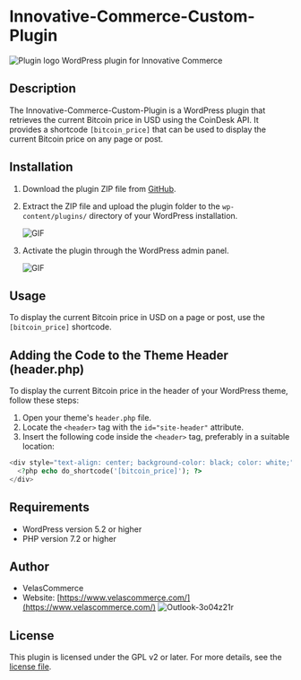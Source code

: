 # Innovative-Commerce-Custom-Plugin
![Plugin logo](https://github.com/LeanneSalva/Innovative-Commerce-Custom-Plugin/assets/123197122/fbfecc1e-cacf-4fb5-b2cf-2650eebec50e)
WordPress plugin for Innovative Commerce

## Description

The Innovative-Commerce-Custom-Plugin is a WordPress plugin that retrieves the current Bitcoin price in USD using the CoinDesk API. It provides a shortcode `[bitcoin_price]` that can be used to display the current Bitcoin price on any page or post.

## Installation

1. Download the plugin ZIP file from [GitHub](https://github.com/LeanneSalva/Innovative-Commerce-Custom-Plugin).

   


2. Extract the ZIP file and upload the plugin folder to the `wp-content/plugins/` directory of your WordPress installation.

   ![GIF](https://export-download.canva.com/f7J-4/DAFkB9f7J-4/4/0-5531111063.gif?X-Amz-Algorithm=AWS4-HMAC-SHA256&X-Amz-Credential=AKIAJHKNGJLC2J7OGJ6Q%2F20230526%2Fus-east-1%2Fs3%2Faws4_request&X-Amz-Date=20230526T093800Z&X-Amz-Expires=27088&X-Amz-Signature=22444b9cbda89caa6a2ffede72f748a10cc6bbedd420914d1224916a3434e330&X-Amz-SignedHeaders=host&response-content-disposition=attachment%3B%20filename%2A%3DUTF-8%27%27Untitled%2520design.gif&response-expires=Fri%2C%2026%20May%202023%2017%3A09%3A28%20GMT)
   
3. Activate the plugin through the WordPress admin panel.

   ![GIF](https://export-download.canva.com/YaAGE/DAFkBzYaAGE/5/0-5531878138.gif?X-Amz-Algorithm=AWS4-HMAC-SHA256&X-Amz-Credential=AKIAJHKNGJLC2J7OGJ6Q%2F20230525%2Fus-east-1%2Fs3%2Faws4_request&X-Amz-Date=20230525T190133Z&X-Amz-Expires=80204&X-Amz-Signature=50542f8cca6ba16cc1edb4cb92da6fc3c13a97f778adcf46cd70d45b735a353d&X-Amz-SignedHeaders=host&response-content-disposition=attachment%3B%20filename%2A%3DUTF-8%27%27Untitled%2520design.gif&response-expires=Fri%2C%2026%20May%202023%2017%3A18%3A17%20GMT)
  

## Usage

To display the current Bitcoin price in USD on a page or post, use the `[bitcoin_price]` shortcode.

## Adding the Code to the Theme Header (header.php)

To display the current Bitcoin price in the header of your WordPress theme, follow these steps:

1. Open your theme's `header.php` file.
2. Locate the `<header>` tag with the `id="site-header"` attribute.
3. Insert the following code inside the `<header>` tag, preferably in a suitable location:

```php
<div style="text-align: center; background-color: black; color: white;">
  <?php echo do_shortcode('[bitcoin_price]'); ?>
</div>
```

## Requirements

- WordPress version 5.2 or higher
- PHP version 7.2 or higher

## Author

- VelasCommerce
- Website: [https://www.velascommerce.com/](https://www.velascommerce.com/)
![Outlook-3o04z21r](https://github.com/LeanneSalva/Innovative-Commerce-Custom-Plugin/assets/123197122/d645140b-b255-47da-91ee-f985e843d0c1)
## License

This plugin is licensed under the GPL v2 or later. For more details, see the [license file](https://www.gnu.org/licenses/gpl-2.0.html).


